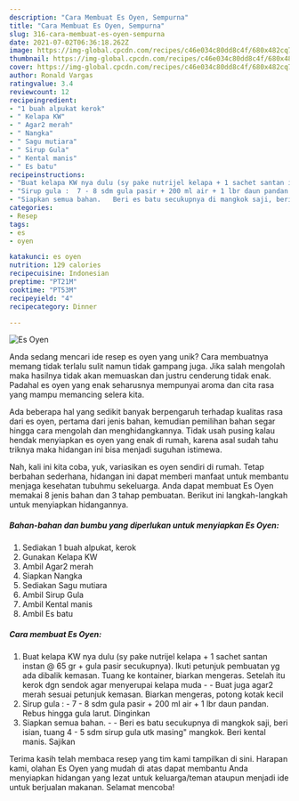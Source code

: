 ```yaml
---
description: "Cara Membuat Es Oyen, Sempurna"
title: "Cara Membuat Es Oyen, Sempurna"
slug: 316-cara-membuat-es-oyen-sempurna
date: 2021-07-02T06:36:18.262Z
image: https://img-global.cpcdn.com/recipes/c46e034c80dd8c4f/680x482cq70/es-oyen-foto-resep-utama.jpg
thumbnail: https://img-global.cpcdn.com/recipes/c46e034c80dd8c4f/680x482cq70/es-oyen-foto-resep-utama.jpg
cover: https://img-global.cpcdn.com/recipes/c46e034c80dd8c4f/680x482cq70/es-oyen-foto-resep-utama.jpg
author: Ronald Vargas
ratingvalue: 3.4
reviewcount: 12
recipeingredient:
- "1 buah alpukat kerok"
- " Kelapa KW"
- " Agar2 merah"
- " Nangka"
- " Sagu mutiara"
- " Sirup Gula"
- " Kental manis"
- " Es batu"
recipeinstructions:
- "Buat kelapa KW nya dulu (sy pake nutrijel kelapa + 1 sachet santan instan @ 65 gr + gula pasir secukupnya). Ikuti petunjuk pembuatan yg ada dibalik kemasan. Tuang ke kontainer, biarkan mengeras. Setelah itu kerok dgn sendok agar menyerupai kelapa muda  Buat juga agar2 merah sesuai petunjuk kemasan. Biarkan mengeras, potong kotak kecil"
- "Sirup gula :  7 - 8 sdm gula pasir + 200 ml air + 1 lbr daun pandan. Rebus hingga gula larut. Dinginkan"
- "Siapkan semua bahan.   Beri es batu secukupnya di mangkok saji, beri isian, tuang 4 - 5 sdm sirup gula utk masing&#34; mangkok. Beri kental manis. Sajikan"
categories:
- Resep
tags:
- es
- oyen

katakunci: es oyen 
nutrition: 129 calories
recipecuisine: Indonesian
preptime: "PT21M"
cooktime: "PT53M"
recipeyield: "4"
recipecategory: Dinner

---
```



![Es Oyen](https://img-global.cpcdn.com/recipes/c46e034c80dd8c4f/680x482cq70/es-oyen-foto-resep-utama.jpg)

Anda sedang mencari ide resep es oyen yang unik? Cara membuatnya memang tidak terlalu sulit namun tidak gampang juga. Jika salah mengolah maka hasilnya tidak akan memuaskan dan justru cenderung tidak enak. Padahal es oyen yang enak seharusnya mempunyai aroma dan cita rasa yang mampu memancing selera kita.



Ada beberapa hal yang sedikit banyak berpengaruh terhadap kualitas rasa dari es oyen, pertama dari jenis bahan, kemudian pemilihan bahan segar hingga cara mengolah dan menghidangkannya. Tidak usah pusing kalau hendak menyiapkan es oyen yang enak di rumah, karena asal sudah tahu triknya maka hidangan ini bisa menjadi suguhan istimewa.


Nah, kali ini kita coba, yuk, variasikan es oyen sendiri di rumah. Tetap berbahan sederhana, hidangan ini dapat memberi manfaat untuk membantu menjaga kesehatan tubuhmu sekeluarga. Anda dapat membuat Es Oyen memakai 8 jenis bahan dan 3 tahap pembuatan. Berikut ini langkah-langkah untuk menyiapkan hidangannya.

<!--inarticleads1-->

##### Bahan-bahan dan bumbu yang diperlukan untuk menyiapkan Es Oyen:

1. Sediakan 1 buah alpukat, kerok
1. Gunakan  Kelapa KW
1. Ambil  Agar2 merah
1. Siapkan  Nangka
1. Sediakan  Sagu mutiara
1. Ambil  Sirup Gula
1. Ambil  Kental manis
1. Ambil  Es batu




<!--inarticleads2-->

##### Cara membuat Es Oyen:

1. Buat kelapa KW nya dulu (sy pake nutrijel kelapa + 1 sachet santan instan @ 65 gr + gula pasir secukupnya). Ikuti petunjuk pembuatan yg ada dibalik kemasan. Tuang ke kontainer, biarkan mengeras. Setelah itu kerok dgn sendok agar menyerupai kelapa muda -  - Buat juga agar2 merah sesuai petunjuk kemasan. Biarkan mengeras, potong kotak kecil
1. Sirup gula :  - 7 - 8 sdm gula pasir + 200 ml air + 1 lbr daun pandan. Rebus hingga gula larut. Dinginkan
1. Siapkan semua bahan.  -  - Beri es batu secukupnya di mangkok saji, beri isian, tuang 4 - 5 sdm sirup gula utk masing&#34; mangkok. Beri kental manis. Sajikan




Terima kasih telah membaca resep yang tim kami tampilkan di sini. Harapan kami, olahan Es Oyen yang mudah di atas dapat membantu Anda menyiapkan hidangan yang lezat untuk keluarga/teman ataupun menjadi ide untuk berjualan makanan. Selamat mencoba!
